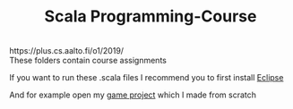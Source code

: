 <h1 align="center">Scala Programming-Course</h1>
<br>
https://plus.cs.aalto.fi/o1/2019/
<br>
These folders contain course assignments

If you want to run these .scala files I recommend you to first install [Eclipse](https://plus.cs.aalto.fi/o1/2019/wNN/eclipse/ )

And for example open my
[game project](https://github.com/coodeex/O1-Programming-Course/tree/master/Adventure/o1/adventure) 
which I made from scratch

